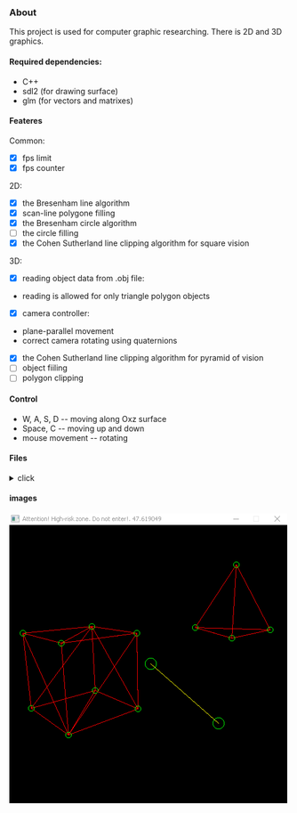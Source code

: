 ### About

This project is used for computer graphic researching. There is 2D and 3D graphics.
#### Required dependencies:
- C++
- sdl2 (for drawing surface)
- glm (for vectors and matrixes)

#### Feateres

Common:
- [x] fps limit
- [x] fps counter

2D:
- [x] the Bresenham line algorithm
- [x] scan-line polygone filling
- [x] the Bresenham circle algorithm
- [ ] the circle filling
- [x] the Cohen Sutherland line clipping algorithm for square vision

3D:
- [x] reading object data from .obj file:
- reading is allowed for only triangle polygon objects
- [x] camera controller:
- plane-parallel movement
- correct camera rotating using quaternions
- [x] the Cohen Sutherland line clipping algorithm for pyramid of vision
- [ ] object fiiling
- [ ] polygon clipping

#### Control

- W, A, S, D -- moving along Oxz surface
- Space, C -- moving up and down
- mouse movement -- rotating

#### Files

<details>
<summary>click</summary>
<ul>
  <li>main -- the beginning of everything</li>
  <li>window -- window initial and parameters</li>
  
  <li>canvas -- 2D graphics</li>
  <li>scene -- 3D graphics</li>

  <li>object -- 3D object with object reader</li>
  <li>camera -- 3D camera object</li>
  <li>utility tools:</li>
  <ul> 
	<li>tools -- all definitions and utility functions</li>
	<li>quaternion -- quaternion class</li>
	<li>smartArray -- resizeable array with auto memory release</li>
	<li>Objects folder -- .obj collection</li>
  </ul>
  <li>prog.exe -- usefull file</li>
</ul>
</details>

#### images

![](images/objects.png)
